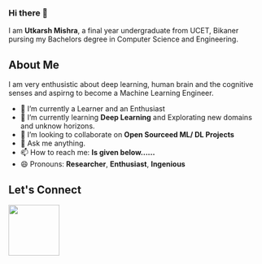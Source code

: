 ### Hi there 👋

I am **Utkarsh Mishra**, a final year undergraduate from UCET, Bikaner pursing my Bachelors degree in Computer Science and Engineering.

## About Me

I am very enthusistic about deep learning, human brain and the cognitive senses and aspirng to become a Machine Learning Engineer.

- 🔭 I’m currently a Learner and an Enthusiast
- 🌱 I’m currently learning **Deep Learning** and Explorating new domains and unknow horizons. 
- 👯 I’m looking to collaborate on **Open Sourceed ML/ DL Projects**
- 💬 Ask me anything.
- 📫 How to reach me: **Is given below......**
- 😄 Pronouns: **Researcher**, **Enthusiast**, **Ingenious**


## Let's Connect


<img src="https://www.linkedin.com/in/um07/" data-canonical-src="/images/linkedin.png" width="100" height="100" />

